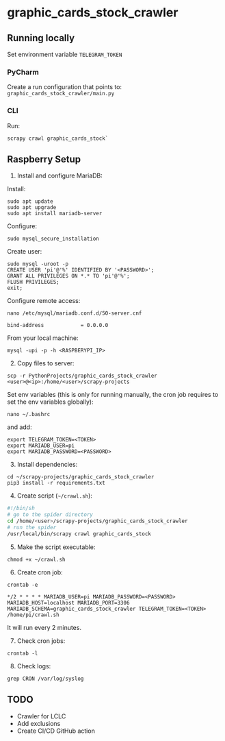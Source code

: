 # graphic_cards_stock_crawler

## Running locally

Set environment variable `TELEGRAM_TOKEN`

### PyCharm

Create a run configuration that points to: `graphic_cards_stock_crawler/main.py`

### CLI

Run:

```
scrapy crawl graphic_cards_stock`
```

## Raspberry Setup

1. Install and configure MariaDB:

Install:

```
sudo apt update
sudo apt upgrade
sudo apt install mariadb-server
```

Configure:

```
sudo mysql_secure_installation
```

Create user:

```
sudo mysql -uroot -p
CREATE USER 'pi'@'%' IDENTIFIED BY '<PASSWORD>';
GRANT ALL PRIVILEGES ON *.* TO 'pi'@'%';
FLUSH PRIVILEGES;
exit;
```

Configure remote access:

```
nano /etc/mysql/mariadb.conf.d/50-server.cnf
```

```
bind-address            = 0.0.0.0
```

From your local machine:

```
mysql -upi -p -h <RASPBERYPI_IP>
```

2. Copy files to server:

```
scp -r PythonProjects/graphic_cards_stock_crawler <user>@<ip>:/home/<user>/scrapy-projects
```

Set env variables (this is only for running manually, the cron job requires to set the env variables globally):

```
nano ~/.bashrc
```

and add:

```
export TELEGRAM_TOKEN=<TOKEN>
export MARIADB_USER=pi
export MARIADB_PASSWORD=<PASSWORD>
```

3. Install dependencies:

```
cd ~/scrapy-projects/graphic_cards_stock_crawler
pip3 install -r requirements.txt
```

4. Create script (`~/crawl.sh`):

```sh
#!/bin/sh
# go to the spider directory
cd /home/<user>/scrapy-projects/graphic_cards_stock_crawler
# run the spider
/usr/local/bin/scrapy crawl graphic_cards_stock
```

5. Make the script executable:

```
chmod +x ~/crawl.sh
```

6. Create cron job:

```
crontab -e
```

```
*/2 * * * * MARIADB_USER=pi MARIADB_PASSWORD=<PASSWORD> MARIADB_HOST=localhost MARIADB_PORT=3306 MARIADB_SCHEMA=graphic_cards_stock_crawler TELEGRAM_TOKEN=<TOKEN> /home/pi/crawl.sh
```

It will run every 2 minutes.

7. Check cron jobs:

```
crontab -l
```

8. Check logs:

```
grep CRON /var/log/syslog
```

## TODO

* Crawler for LCLC
* Add exclusions
* Create CI/CD GitHub action
